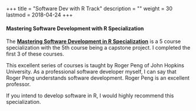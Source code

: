 +++
title = "Software Dev with R Track"
description = ""
weight = 30
lastmod = 2018-04-24
+++

#### Mastering Software Development with R Specialization

The  [**Mastering Software Development in R Specialization**](https://www.coursera.org/specializations/r) is a 5 course specialization with the 5th course being a capstone project.  I completed the first 3 of these courses.

This excellent series of courses is taught by Roger Peng of John Hopkins University.  As a professional software developer myself, I can say that Roger Peng understands software development.  Roger Peng is an excellent professor.

If you intend to develop software in R, I would highly recommend this specialization.